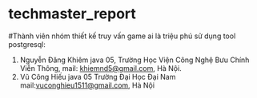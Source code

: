 # techmaster_report
#Thành viên nhóm thiết kế truy vấn game ai là triệu phú sử dụng tool postgresql:
  1. Nguyễn Đăng Khiêm java 05, Trường Học Viện Công Nghệ Bưu Chính Viễn Thông, mail: khiemnd5@gmail.com, Hà Nội.
  2. Vũ Công Hiếu java 05 Trường Đại Học Đại Nam mail:vuconghieu1511@gmail.com, Hà Nội
